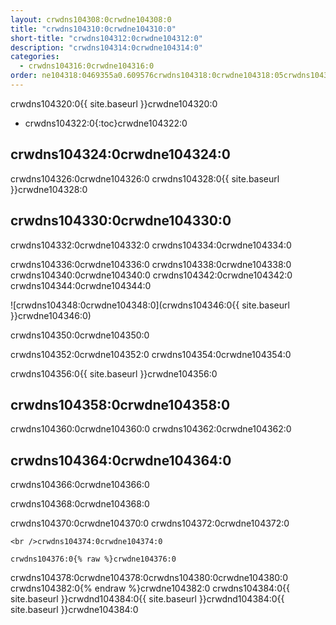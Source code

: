 ```yaml
---
layout: crwdns104308:0crwdne104308:0
title: "crwdns104310:0crwdne104310:0"
short-title: "crwdns104312:0crwdne104312:0"
description: "crwdns104314:0crwdne104314:0"
categories:
  - crwdns104316:0crwdne104316:0
order: ne104318:0469355a0.609576crwdns104318:0crwdne104318:05crwdns104318:0crwdne104318:0
---
```

crwdns104320:0{{ site.baseurl }}crwdne104320:0

- crwdns104322:0{:toc}crwdne104322:0

## crwdns104324:0crwdne104324:0

crwdns104326:0crwdne104326:0 crwdns104328:0{{ site.baseurl }}crwdne104328:0

## crwdns104330:0crwdne104330:0

crwdns104332:0crwdne104332:0 crwdns104334:0crwdne104334:0

crwdns104336:0crwdne104336:0 crwdns104338:0crwdne104338:0 crwdns104340:0crwdne104340:0 crwdns104342:0crwdne104342:0 crwdns104344:0crwdne104344:0

![crwdns104348:0crwdne104348:0](crwdns104346:0{{ site.baseurl }}crwdne104346:0)

crwdns104350:0crwdne104350:0

crwdns104352:0crwdne104352:0 crwdns104354:0crwdne104354:0

crwdns104356:0{{ site.baseurl }}crwdne104356:0

## crwdns104358:0crwdne104358:0

crwdns104360:0crwdne104360:0 crwdns104362:0crwdne104362:0

## crwdns104364:0crwdne104364:0

crwdns104366:0crwdne104366:0

crwdns104368:0crwdne104368:0

crwdns104370:0crwdne104370:0 crwdns104372:0crwdne104372:0

    <br />crwdns104374:0crwdne104374:0
    
    crwdns104376:0{% raw %}crwdne104376:0
    

crwdns104378:0crwdne104378:0<language>crwdns104380:0crwdne104380:0<version tag> crwdns104382:0{% endraw %}crwdne104382:0 crwdns104384:0{{ site.baseurl }}crwdnd104384:0{{ site.baseurl }}crwdnd104384:0{{ site.baseurl }}crwdne104384:0